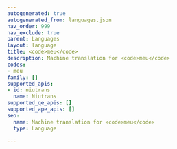 ```yaml
---
autogenerated: true
autogenerated_from: languages.json
nav_order: 999
nav_exclude: true
parent: Languages
layout: language
title: <code>meu</code>
description: Machine translation for <code>meu</code>
codes:
- meu
family: []
supported_apis:
- id: niutrans
  name: Niutrans
supported_qe_apis: []
supported_ape_apis: []
seo:
  name: Machine translation for <code>meu</code>
  type: Language

---
```


